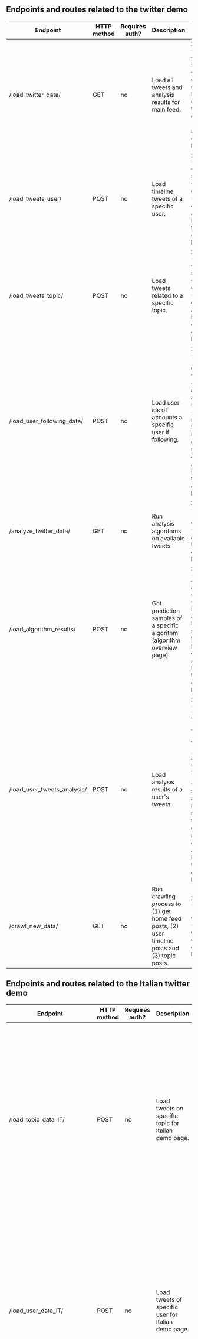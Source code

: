 ## Endpoints and routes related to the twitter demo

| Endpoint                    | HTTP method | Requires auth? | Description                                                                                   | Returned data                                                                                                                                                                                                                                                                                                                                                                 | Requested data format                                          | 
|-----------------------------|-------------|----------------|-----------------------------------------------------------------------------------------------|-------------------------------------------------------------------------------------------------------------------------------------------------------------------------------------------------------------------------------------------------------------------------------------------------------------------------------------------------------------------------------|----------------------------------------------------------------|
| /load_twitter_data/         | GET         | no             | Load all tweets and analysis results for main feed.                                           | **200 OK** `{'tweets': <tweets>}` on success, where `<tweets>` is a list of lists and each inner list has exactly two elements: [0] tweet object (as crawled) and [1] analysis results <br /> **444 Bad Request** else                                                                                                                                                        | none                                                           |
| /load_tweets_user/          | POST        | no             | Load timeline tweets of a specific user.                                                      | **200 OK** `{'tweets': <tweets>}` on success, where `<tweets>` is a list of tweet object (as crawled) <br /> **400 Missing Arg** if no user-id is passed to the endpoint. <br /> **444 Bad Request** else                                                                                                                                                                     | `{'user_id': <user_id>}` as string                             |
| /load_tweets_topic/         | POST        | no             | Load tweets related to a specific topic.                                                      | **200 OK** `{'tweets': <tweets>}` on success, where `<tweets>` is a list of tweet object (as crawled) <br /> **400 Missing Arg** if no topic is passed to the endpoint. <br /> **444 Bad Request** else                                                                                                                                                                       | `{'topic': <topic>}` as string (optional: `'n': <num_tweets>`) |
| /load_user_following_data/  | POST        | no             | Load user ids of accounts a specific user if following.                                       | **200 OK** `{'following': [<user_ids>]}` on success where `<user_ids>` are all user ids of accounts this user is following (related to number of following information crawled for this user) <br /> **400 Missing Arg** if no user-id is passed to the endpoint. <br /> **444 Bad Request** else                                                                             | `{'user_id': <user_id>}` as string`)                           |
| /analyze_twitter_data/      | GET         | no             | Run analysis algorithms on available tweets.                                                  | **200 OK** `{'status': 'SUCCESSFUL'}` on success (analysis results are saved on the server) <br /> **444 Bad Request** else                                                                                                                                                                                                                                                   | none                                                           |
| /load_algorithm_results/    | POST        | no             | Get prediction samples of a specific algorithm (algorithm overview page).                     | **200 OK** `{'predictions': <file_content>}` on success, where `<file_content>` is a list of list and each inner list contains one sample (text, true label, predicted label) <br /> **400 Missing Arg** if no file name is passed to the endpoint. <br /> **444 Bad Request** else                                                                                           | `{'file_name': <file_name>}` as string                         |
| /load_user_tweets_analysis/ | POST        | no             | Load analysis results of a user's tweets.                                                     | **200 OK** `{'sentiment': {'negative': <neg>, 'neutral': <neu>, 'positive': <pos>}, 'emotion': {'sadness': <sad>, 'anger': <ang>, 'joy': <joy>, 'optimism': <opt>}}` on success, where all values in `<>` are floats representing the probability of the respective label <br /> **400 Missing Arg** if no user-id is passed to the endpoint. <br /> **444 Bad Request** else | `{'user_id': <user_id>}` as string                             |
| /crawl_new_data/            | GET         | no             | Run crawling process to (1) get home feed posts, (2) user timeline posts and (3) topic posts. | **200 OK** `{'status': 'SUCCESSFUL'}` on success (crawled twitter data are saved on the server) <br /> **444 Bad Request** else                                                                                                                                                                                                                                               | none                                                           |


## Endpoints and routes related to the Italian twitter demo

| Endpoint                      | HTTP method | Requires auth? | Description                                                                                                | Returned data                                                                                                                                                                                                                                                                                                                | Requested data format                                                                                                                     | 
|-------------------------------|-------------|----------------|------------------------------------------------------------------------------------------------------------|------------------------------------------------------------------------------------------------------------------------------------------------------------------------------------------------------------------------------------------------------------------------------------------------------------------------------|-------------------------------------------------------------------------------------------------------------------------------------------|
| /load_topic_data_IT/          | POST        | no             | Load tweets on specific topic for Italian demo page.                                                       | **200 OK** `{'tweets': [<tweets>], 'analysis': [<analysis>]}` on success where `<tweets>` are all tweet objects realted to this topic and `<analysis>` are all analysis objects generated for the respective tweets <br /> **400 Missing Arg** if no topic name is passed to the endpoint. <br /> **444 Bad Request** else   | `{'topic': <topic>}` as string (optional: `'n': <num_tweets>`)                                                                            |
| /load_user_data_IT/           | POST        | no             | Load tweets of specific user for Italian demo page.                                                        | **200 OK** `{'tweets': [<tweets>], 'analysis': [<analysis>]}` on success where `<tweets>` are all tweet objects realted to this user and `<analysis>` is exactly one analysis object generated for all respective tweets <br /> **400 Missing Arg** if no user-id is passed to the endpoint. <br /> **444 Bad Request** else | `{'user_id': <user_id>}` as string                                                                                                        |
| /load_user_following_data_IT/ | POST        | no             | Load user ids of accounts a specific user if following (Italian demo page).                                | **200 OK** `{'following': [<user_ids>]}` on success where `<user_ids>` are all user ids of accounts this user is following (related to number of following information crawled for this user) <br /> **400 Missing Arg** if no user-id is passed to the endpoint. <br /> **444 Bad Request** else                            | `{'user_id': <user_id>}` as string                                                                                                        |
| /crawl_new_data_IT/           | POST        | no             | Crawl new data for Italian Twitter demo to (1) get tweets on specific topics and (2) user timeline tweets. | **200 OK** `{'status': 'SUCCESSFUL'}` on success (crawled twitter data are saved on the server) <br /> **444 Bad Request** `{'status': 'ERROR'}` else                                                                                                                                                                        | `{}` as string (optional: `'topics': [<topics>]` as a list of topic names; `'clear': <clear>` boolean if existing data should be deleted) |
| /analyze_twitter_data_IT/     | GET         | no             | Run analysis algorithms on available Italian demo tweets.                                                  | **200 OK** `{'status': 'SUCCESSFUL'}` on success (analysis results are saved on the server) <br /> **444 Bad Request** `{'status': 'ERROR'}` else                                                                                                                                                                            | none                                                                                                                                      |

